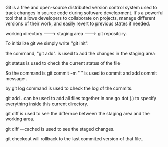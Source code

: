 Git is a free and open-source distributed version control system used to track changes in source code during software development. It's a powerful tool that allows developers to collaborate on projects, manage different versions of their work, and easily revert to previous states if needed.

working directory ---> staging area ---> git repository.



To initialize git we simply write "git init".

the command, "git add". is used to add the changes in the staging area

git status is used to check the current status of the file

So the command is git commit -m " " is used to commit and add commit message .

by git log command is used to check the log of the commits.

git add .  can be used to add all files together in one go 
dot (.) to specify everything inside this current directory.

git diff <file name> is used to see the differnce between the staging area and the working area.

git diff --cached <file name> is used to see the staged changes.

git checkout<file name> will rollback to the last commited version of that file..